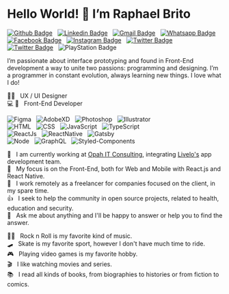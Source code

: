 # Hello World! 👋 I’m Raphael Brito

[![Github Badge](https://img.shields.io/badge/-Github-000?style=flat&logo=Github&logoColor=white&link=https://github.com/RBritoX)](https://github.com/RBritoX) &nbsp; 
[![Linkedin Badge](https://img.shields.io/badge/-LinkedIn-0077B5?style=flat&logo=Linkedin&logoColor=white&link=https://www.linkedin.com/in/nykollemalone)](https://www.linkedin.com/in/raphaellbrito/) &nbsp; 
[![Gmail Badge](https://img.shields.io/badge/-Gmail-c5392a?style=flat&logo=Gmail&logoColor=white&link=mailto:rbritox.js@gmail.com)](mailto:rbritox.js@gmail.com) &nbsp; 
[![Whatsapp Badge](https://img.shields.io/badge/-Whatsapp-1F9B12?style=flat&labelColor=1F9B12&logo=whatsapp&logoColor=white&link=https://api.whatsapp.com/send?phone=5511994661413&text=Olá%20Raphael!%20Vi%20seu%20perfil%20no%20Github%20e%20gostaria%20de%20entrar%20em%20contato%20com%20você)](https://api.whatsapp.com/send?phone=5511994661413&text=Olá%20Raphael!%20Vi%20seu%20perfil%20no%20Github%20e%20gostaria%20de%20entrar%20em%20contato%20com%20você) &nbsp; 
[![Facebook Badge](https://img.shields.io/badge/-Facebook-1778F2?style=flat&logo=Facebook&logoColor=white&link=https://www.facebook.com/RaphaBrito)](https://www.facebook.com/RaphaBrito) &nbsp; 
[![Instagram Badge](https://img.shields.io/badge/-Instagram-BF008C?style=flat&logo=Instagram&logoColor=white&link=https://www.instagram.com/raphaellbrito)](https://www.instagram.com/raphaellbrito) &nbsp; 
[![Twitter Badge](https://img.shields.io/badge/-Twitter-00acee?style=flat&logo=Twitter&logoColor=white&link=https://twitter.com/RaphaelBritoX)](https://twitter.com/RaphaelBritoX) &nbsp; 
[![Twitter Badge](https://img.shields.io/badge/-Spotify-1ED561?style=flat&logo=Spotify&logoColor=white&link=https://open.spotify.com/user/raphaellbrito?si=_qP5ahrUS0aMlgefqAKJAg)](https://open.spotify.com/user/raphaellbrito?si=_qP5ahrUS0aMlgefqAKJAg) &nbsp; 
![PlayStation Badge](https://img.shields.io/badge/-PSN:_RBritoX-1057A1?style=flat&logo=PlayStation&logoColor=white)

I’m passionate about interface prototyping and found in Front-End development a way to unite two passions: programming and designing.
I’m a programmer in constant evolution, always learning new things. I love what I do!

✍🏼 &nbsp; UX / UI Designer <br/>
💻 📱 &nbsp; Front-End Developer

![Figma](https://img.shields.io/badge/-Figma-transparent?style=for-the-badge&logoColor=figma&logo=figma) &nbsp;
![AdobeXD](https://img.shields.io/badge/-Adobe_XD-transparent?style=for-the-badge&logoColor=adobe-xd&logo=adobe-xd) &nbsp;
![Photoshop](https://img.shields.io/badge/-Photoshop-transparent?style=for-the-badge&logoColor=photoshop&logo=adobe-photoshop) &nbsp;
![Illustrator](https://img.shields.io/badge/-Illustrator-transparent?style=for-the-badge&logoColor=illustrator&logo=adobe-illustrator)<br/>
![HTML](https://img.shields.io/badge/-HTML-transparent?style=for-the-badge&logoColor=html5&logo=html5) &nbsp;
![CSS](https://img.shields.io/badge/-CSS-transparent?style=for-the-badge&logoColor=2763EC&logo=css3) &nbsp;
![JavaScript](https://img.shields.io/badge/-JavaScript-transparent?style=for-the-badge&logoColor=javascript&logo=javascript) &nbsp;
![TypeScript](https://img.shields.io/badge/-TypeScript-transparent?style=for-the-badge&logoColor=0077C7&logo=typescript)<br/>
![ReactJs](https://img.shields.io/badge/-React.js-transparent?style=for-the-badge&logoColor=react&logo=react) &nbsp;
![ReactNative](https://img.shields.io/badge/-React_Native-transparent?style=for-the-badge&logoColor=react&logo=react) &nbsp;
![Gatsby](https://img.shields.io/badge/-Gatsby-transparent?style=for-the-badge&logoColor=643195&logo=gatsby)<br/>
![Node](https://img.shields.io/badge/-Node.js-transparent?style=for-the-badge&logoColor=node.js&logo=node.js) &nbsp;
![GraphQL](https://img.shields.io/badge/-GraphQL-transparent?style=for-the-badge&logoColor=E034A7&logo=graphql) &nbsp;
![Styled-Components](https://img.shields.io/badge/-Styled_Components-transparent?style=for-the-badge&logoColor=styled-components&logo=styled-components)

💼 &nbsp; I am currently working at [Opah IT Consulting](https://www.opah.com.br/), integrating [Livelo's](https://www.livelo.com.br/) app development team.<br/>
🚀 &nbsp; My focus is on the Front-End, both for Web and Mobile with React.js and React Native.<br/>
🤝 &nbsp; I work remotely as a freelancer for companies focused on the client, in my spare time.<br/>
👍 &nbsp; I seek to help the community in open source projects, related to health, education and security.<br/>
💬 &nbsp; Ask me about anything and I'll be happy to answer or help you to find the answer.<br/>

🤘🏻 &nbsp; Rock n Roll is my favorite kind of music.<br/>
🛹 &nbsp; Skate is my favorite sport, however I don't have much time to ride.<br/>
🎮 &nbsp; Playing video games is my favorite hobby.<br/>
🎬 &nbsp; I like watching movies and series.<br/>
📚 &nbsp; I read all kinds of books, from biographies to histories or from fiction to comics.<br/>
